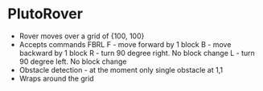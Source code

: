 # PlutoRover

- Rover moves over a grid of {100, 100}
- Accepts commands FBRL
  F - move forward by 1 block
  B - move backward by 1 block 
  R - turn 90 degree right. No block change
  L - turn 90 degree left. No block change
- Obstacle detection - at the moment only single obstacle at 1,1
- Wraps around the grid 
